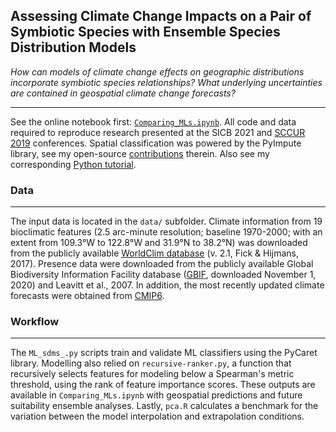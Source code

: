 ## Assessing Climate Change Impacts on a Pair of Symbiotic Species with Ensemble Species Distribution Models


*How can models of climate change effects on geographic distributions incorporate symbiotic species relationships? What underlying uncertainties are contained in geospatial climate change forecasts?*

---

See the online notebook first: [`Comparing_MLs.ipynb`](https://nbviewer.jupyter.org/github/daniel-furman/ensemble-climate-projections/blob/main/Comparing_MLs.ipynb). All code and data required to reproduce research presented at the SICB 2021 and [SCCUR 2019](https://drive.google.com/file/d/114wmqQgjkc5DHLQmVI19AvlTw4K_daYQ/view?usp=sharing) conferences. Spatial classification was powered by the PyImpute library, see my open-source [contributions](https://github.com/perrygeo/pyimpute/pull/21) therein. Also see my corresponding <a target="_blank" rel="noopener noreferrer" href="https://daniel-furman.github.io/py-sdms-tutorial/"> Python tutorial</a>.


### Data

---
The input data is located in the `data/` subfolder. Climate information from 19 bioclimatic features (2.5 arc-minute resolution; baseline 1970-2000; with an extent from 109.3°W to 122.8°W and 31.9°N to 38.2°N) was downloaded from the publicly available [WorldClim database](https://www.worldclim.org) (v. 2.1, Fick & Hijmans, 2017). Presence data were downloaded from the publicly available Global Biodiversity Information Facility database ([GBIF](https://www.gbif.org), downloaded November 1, 2020) and Leavitt et al., 2007. In addition, the most recently updated climate forecasts were obtained from [CMIP6](https://www.worldclim.org/data/cmip6/cmip6_clim2.5m.html).

### Workflow

---

The `ML_sdms_.py` scripts train and validate ML classifiers using the PyCaret library. Modelling also relied on `recursive-ranker.py`, a function that recursively selects features for modeling below a Spearman's metric threshold, using the rank of feature importance scores. These outputs are available in `Comparing_MLs.ipynb` with geospatial predictions and future suitability ensemble analyses. Lastly, `pca.R` calculates a benchmark for the variation between the model interpolation and extrapolation conditions. 
